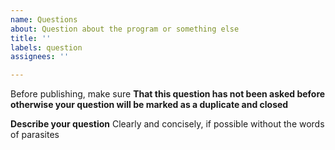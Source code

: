 ```yaml
---
name: Questions
about: Question about the program or something else
title: ''
labels: question
assignees: ''

---
```


Before publishing, make sure
**That this question has not been asked before otherwise your question will be marked as a duplicate and closed**

**Describe your question**
Clearly and concisely, if possible without the words of parasites
